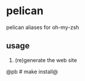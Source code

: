 pelican
=======

pelican aliases for oh-my-zsh

usage
-----

1. (re)generate the web site

@pb # make install@
